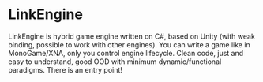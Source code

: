 # LinkEngine
LinkEngine is hybrid game engine written on C#, based on Unity (with weak binding, possible to work with other engines). You can write a game like in MonoGame/XNA, only you control engine lifecycle. Clean code, just and easy to understand, good OOD with minimum dynamic/functional paradigms. There is an entry point!
